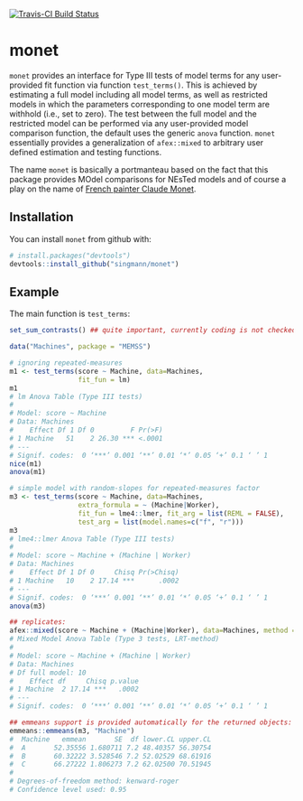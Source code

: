 [![Travis-CI Build Status](https://travis-ci.org/singmann/monet.svg?branch=master)](https://travis-ci.org/singmann/monet)

# monet

`monet` provides an interface for Type III tests of model terms for any 
user-provided fit function via function `test_terms()`. This is achieved 
by estimating a full model including all model terms, as well as restricted 
models in which the parameters corresponding to one model term are withhold 
(i.e., set to zero). The test between the full model and the restricted model 
can be  performed via any user-provided model comparison function, the default 
uses the generic `anova` function. `monet` essentially provides a generalization
of `afex::mixed` to arbitrary user defined estimation and testing functions.

The name `monet` is basically a portmanteau based on the fact that this package 
provides MOdel comparisons for NEsTed models and of course a play on the name of
[French painter Claude Monet](https://en.wikipedia.org/wiki/Claude_Monet).
 

## Installation

You can install `monet` from github with:


``` r
# install.packages("devtools")
devtools::install_github("singmann/monet")
```

## Example

The main function is `test_terms`:

``` r
set_sum_contrasts() ## quite important, currently coding is not checked

data("Machines", package = "MEMSS")

# ignoring repeated-measures
m1 <- test_terms(score ~ Machine, data=Machines,
                 fit_fun = lm)
m1
# lm Anova Table (Type III tests)
# 
# Model: score ~ Machine
# Data: Machines
#    Effect Df 1 Df 0         F Pr(>F)
# 1 Machine   51    2 26.30 *** <.0001
# ---
# Signif. codes:  0 ‘***’ 0.001 ‘**’ 0.01 ‘*’ 0.05 ‘+’ 0.1 ‘ ’ 1
nice(m1)
anova(m1)

# simple model with random-slopes for repeated-measures factor
m3 <- test_terms(score ~ Machine, data=Machines,
                 extra_formula = ~ (Machine|Worker),
                 fit_fun = lme4::lmer, fit_arg = list(REML = FALSE),
                 test_arg = list(model.names=c("f", "r")))
m3
# lme4::lmer Anova Table (Type III tests)
# 
# Model: score ~ Machine + (Machine | Worker)
# Data: Machines
#    Effect Df 1 Df 0     Chisq Pr(>Chisq)
# 1 Machine   10    2 17.14 ***      .0002
# ---
# Signif. codes:  0 ‘***’ 0.001 ‘**’ 0.01 ‘*’ 0.05 ‘+’ 0.1 ‘ ’ 1
anova(m3)

## replicates:
afex::mixed(score ~ Machine + (Machine|Worker), data=Machines, method = "LRT")
# Mixed Model Anova Table (Type 3 tests, LRT-method)
# 
# Model: score ~ Machine + (Machine | Worker)
# Data: Machines
# Df full model: 10
#    Effect df     Chisq p.value
# 1 Machine  2 17.14 ***   .0002
# ---
# Signif. codes:  0 ‘***’ 0.001 ‘**’ 0.01 ‘*’ 0.05 ‘+’ 0.1 ‘ ’ 1

## emmeans support is provided automatically for the returned objects:
emmeans::emmeans(m3, "Machine")
#  Machine   emmean       SE  df lower.CL upper.CL
#  A       52.35556 1.680711 7.2 48.40357 56.30754
#  B       60.32222 3.528546 7.2 52.02529 68.61916
#  C       66.27222 1.806273 7.2 62.02500 70.51945
# 
# Degrees-of-freedom method: kenward-roger 
# Confidence level used: 0.95 
```
